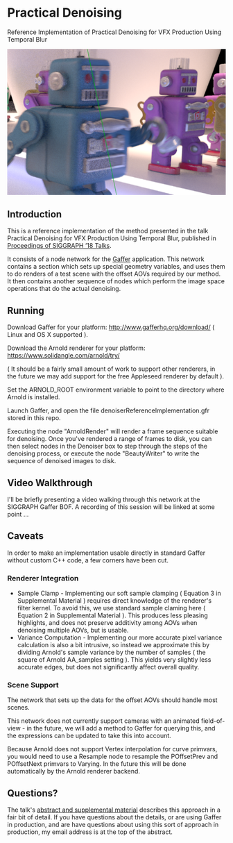 # Practical Denoising
Reference Implementation of Practical Denoising for VFX Production Using Temporal Blur

![Header Image](denoiserHeaderImage.png)

## Introduction

This is a reference implementation of the method presented in the talk Practical Denoising for VFX Production Using Temporal Blur, published in [Proceedings of SIGGRAPH ’18 Talks](https://doi.org/10.1145/3214745.3214762).

It consists of a node network for the [Gaffer]( http://www.gafferhq.org/ ) application.  This network contains a section which sets up special geometry variables, and uses them to do renders of a test scene with the offset AOVs required by our method.  It then contains another sequence of nodes which perform the image space operations that do the actual denoising.

## Running

Download Gaffer for your platform: http://www.gafferhq.org/download/ ( Linux and OS X supported ).

Download the Arnold renderer for your platform: https://www.solidangle.com/arnold/try/

( It should be a fairly small amount of work to support other renderers, in the future we may add support for the free Appleseed renderer by default ).

Set the ARNOLD_ROOT environment variable to point to the directory where Arnold is installed.

Launch Gaffer, and open the file denoiserReferenceImplementation.gfr stored in this repo.

Executing the node "ArnoldRender" will render a frame sequence suitable for denoising.  Once you've rendered a range of frames to disk, you can then select nodes in the Denoiser box to step through the steps of the denoising process, or execute the node "BeautyWriter" to write the sequence of denoised images to disk.

## Video Walkthrough

I'll be briefly presenting a video walking through this network at the SIGGRAPH Gaffer BOF.  A recording of this session will be linked at some point ...

## Caveats

In order to make an implementation usable directly in standard Gaffer without custom C++ code, a few corners have been cut.

### Renderer Integration
 - Sample Clamp - Implementing our soft sample clamping ( Equation 3 in Supplemental Material ) requires direct knowledge of the renderer's filter kernel.  To avoid this, we use standard sample claming here ( Equation 2 in Supplemental Material ).  This produces less pleasing highlights, and does not preserve additivity among AOVs when denoising multiple AOVs, but is usable.
 - Variance Computation - Implementing our more accurate pixel variance calculation is also a bit intrusive, so instead we approximate this by dividing Arnold's sample variance by the number of samples ( the square of Arnold AA_samples setting ).  This yields very slightly less accurate edges, but does not significantly affect overall quality.
 
 ### Scene Support
 The network that sets up the data for the offset AOVs should handle most scenes.
 
 This network does not currently support cameras with an animated field-of-view - in the future, we will add a method to Gaffer for querying this, and the expressions can be updated to take this into account.
 
 Because Arnold does not support Vertex interpolation for curve primvars, you would need to use a Resample node to resample the POffsetPrev and POffsetNext primvars to Varying.  In the future this will be done automatically by the Arnold renderer backend.

## Questions?

The talk's [abstract and supplemental material](denoiser2018AbstractAndSupplemental.pdf) describes this approach in a fair bit of detail.  If you have questions about the details, or are using Gaffer in production, and are have questions about using this sort of approach in production, my email address is at the top of the abstract.
